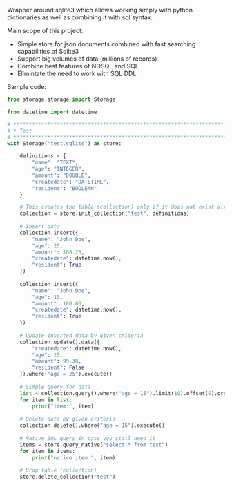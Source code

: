 Wrapper around sqlite3 which allows working simply with python dictionaries as well as combining it with sql syntax. 

Main scope of this project:
- Simple store for json documents combined with fast searching capabilities of Sqlite3
- Support big volumes of data (millions of records)
- Combine best features of NOSQL and SQL
- Elimintate the need to work with SQL DDL

Sample code:
```python
from storage.storage import Storage

from datetime import datetime

# ******************************************************************************
# * Test
# ******************************************************************************
with Storage("test.sqlite") as store:

    definitions = {
        "name": "TEXT", 
        "age": "INTEGER", 
        "amount": "DOUBLE", 
        "createdate": "DATETIME",
        "resident": "BOOLEAN"
    }

    # This creates the table (collection) only if it does not exist already
    collection = store.init_collection("test", definitions)
    
    # Insert data
    collection.insert({
        "name": "John Doe", 
        "age": 25, 
        "amount": 100.23, 
        "createdate": datetime.now(),
        "resident": True
    })
    
    collection.insert({
        "name": "John Doe", 
        "age": 10, 
        "amount": 100.00, 
        "createdate": datetime.now(),
        "resident": True
    })
    
    # Update inserted data by given criteria
    collection.update().data({
        "createdate": datetime.now(), 
        "age": 15, 
        "amount": 99.38, 
        "resident": False
    }).where("age = 25").execute()
    
    # Simple query for data
    list = collection.query().where("age = 15").limit(10).offset(0).order("createdate", "ASC").order("ID").execute()
    for item in list:
        print("item:", item)
    
    # Delete data by given criteria
    collection.delete().where("age = 15").execute()
    
    # Native SQL query in case you still need it
    items = store.query_native("select * from test")
    for item in items:
        print("native item:", item)
    
    # Drop table (collection)    
    store.delete_collection("test") 
```


